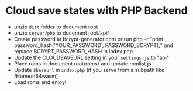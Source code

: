 # Cloud save states with PHP Backend

- unzip `dist` folder to document root
- unzip `server/php` to document root/api/
- Create password at bcrypt-generator.com or run php -r "print password_hash('YOUR_PASSWORD', PASSWORD_BCRYPT);" and replace BCRYPT_PASSWORD_HASH in index.php
- Update the CLOUDSAVEURL setting in your `settings.js` to "api"
- Place roms in document root/roms/ and update romlist.js
- Update `$baseurl` in `index.php` (if you serve from a subpath like /Home/n64wasm)
- Load roms and enjoy!
